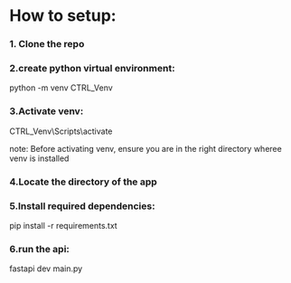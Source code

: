 # How to setup: 

### 1. Clone the repo

### 2.create python virtual environment: 
python -m venv CTRL_Venv

### 3.Activate venv: 
CTRL_Venv\Scripts\activate

note: Before activating venv, ensure you are in the right directory wheree venv is installed

### 4.Locate the directory of the app

### 5.Install required dependencies: 
pip install -r requirements.txt

### 6.run the api:
fastapi dev main.py 
